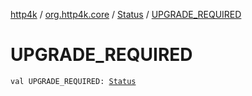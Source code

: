 [http4k](../../index.md) / [org.http4k.core](../index.md) / [Status](index.md) / [UPGRADE_REQUIRED](./-u-p-g-r-a-d-e_-r-e-q-u-i-r-e-d.md)

# UPGRADE_REQUIRED

`val UPGRADE_REQUIRED: `[`Status`](index.md)
